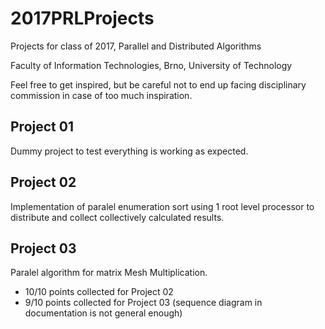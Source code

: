 # 2017PRLProjects
Projects for class of 2017, Parallel and Distributed Algorithms

Faculty of Information Technologies, Brno, University of Technology

Feel free to get inspired, but be careful not to end up facing disciplinary commission in case of too much inspiration. 

## Project 01
Dummy project to test everything is working as expected.

## Project 02 
Implementation of paralel enumeration sort using 1 root level processor to distribute and collect collectively calculated results.

## Project 03
Paralel algorithm for matrix Mesh Multiplication.

* 10/10 points collected for Project 02
* 9/10 points collected for Project 03 (sequence diagram in documentation is not general enough)
